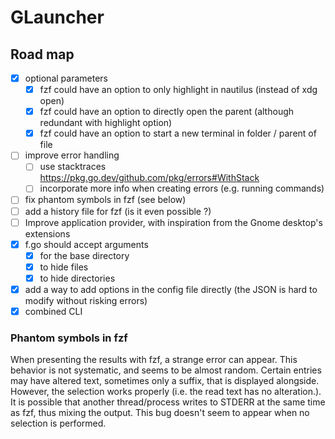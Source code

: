 # GLauncher

## Road map

- [X] optional parameters
    - [X] fzf could have an option to only highlight in nautilus (instead of xdg open)
    - [X] fzf could have an option to directly open the parent (although redundant with highlight option)
    - [X] fzf could have an option to start a new terminal in folder / parent of file
- [ ] improve error handling
    - [ ] use stacktraces https://pkg.go.dev/github.com/pkg/errors#WithStack
    - [ ] incorporate more info when creating errors (e.g. running commands)
- [ ] fix phantom symbols in fzf (see below)
- [ ] add a history file for fzf (is it even possible ?)
- [ ] Improve application provider, with inspiration from the Gnome desktop's extensions
- [X] f.go should accept arguments
    - [X] for the base directory
    - [X] to hide files
    - [X] to hide directories
- [X] add a way to add options in the config file directly
    (the JSON is hard to modify without risking errors)
- [X] combined CLI

### Phantom symbols in fzf

When presenting the results with fzf, a strange error can appear.
This behavior is not systematic, and seems to be almost random.
Certain entries may have altered text, sometimes only a suffix, that is displayed alongside.
However, the selection works properly (i.e. the read text has no alteration.).
It is possible that another thread/process writes to STDERR at the same time as fzf, thus mixing the output.
This bug doesn't seem to appear when no selection is performed.

